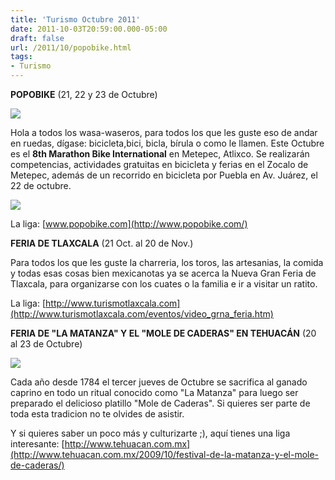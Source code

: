 ```yaml
---
title: 'Turismo Octubre 2011'
date: 2011-10-03T20:59:00.000-05:00
draft: false
url: /2011/10/popobike.html
tags: 
- Turismo
---
```


**POPOBIKE** (21, 22 y 23 de Octubre)  

  

[![](http://4.bp.blogspot.com/-UDhmSrSHqMs/TopnFaTud-I/AAAAAAAAAZA/SsQT-P0AV1k/s320/popobike2.jpg)](http://4.bp.blogspot.com/-UDhmSrSHqMs/TopnFaTud-I/AAAAAAAAAZA/SsQT-P0AV1k/s1600/popobike2.jpg)

  
Hola a todos los wasa-waseros, para todos los que les guste eso de andar en ruedas, dígase: bicicleta,bici, bicla, bírula o como le llamen. Este Octubre es el **8th Marathon Bike International** en Metepec, Atlixco. Se realizarán competencias, actividades gratuitas en bicicleta y ferias en el Zocalo de Metepec, además de un recorrido en bicicleta por Puebla en Av. Juárez, el 22 de octubre.

  

[![](http://3.bp.blogspot.com/-AgtArE8ZwJY/Topm37qNhpI/AAAAAAAAAY8/Obz84CAsYdk/s320/popobike1.jpg)](http://3.bp.blogspot.com/-AgtArE8ZwJY/Topm37qNhpI/AAAAAAAAAY8/Obz84CAsYdk/s1600/popobike1.jpg)

  
  
La liga: [www.popobike.com](http://www.popobike.com/)  
  
  
**FERIA DE TLAXCALA** (21 Oct. al 20 de Nov.)  
  
Para todos los que les guste la charreria, los toros, las artesanias, la comida y todas esas cosas bien mexicanotas ya se acerca la Nueva Gran Feria de Tlaxcala, para organizarse con los cuates o la familia e ir a visitar un ratito.  
  

  
La liga: [http://www.turismotlaxcala.com](http://www.turismotlaxcala.com/eventos/video_grna_feria.htm)  
  
  
**FERIA DE "LA MATANZA" Y EL "MOLE DE CADERAS" EN TEHUACÁN** (20 al 23 de Octubre)  
  
  

[![](http://4.bp.blogspot.com/-JOSWUPd4hEg/Topvg_cV9pI/AAAAAAAAAZE/KtkpiUfw4S0/s1600/foto_matanza2.jpg)](http://4.bp.blogspot.com/-JOSWUPd4hEg/Topvg_cV9pI/AAAAAAAAAZE/KtkpiUfw4S0/s1600/foto_matanza2.jpg)

  
Cada año desde 1784 el tercer jueves de Octubre se sacrifica al ganado caprino en todo un ritual conocido como "La Matanza" para luego ser preparado el delicioso platillo "Mole de Caderas". Si quieres ser parte de toda esta tradicion no te olvides de asistir.  
  
Y si quieres saber un poco más y culturizarte ;), aquí tienes una liga interesante: [http://www.tehuacan.com.mx](http://www.tehuacan.com.mx/2009/10/festival-de-la-matanza-y-el-mole-de-caderas/)
